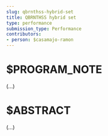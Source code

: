 ```yaml
---
slug: qbrnthss-hybrid-set
title: QBRNTHSS hybrid set
type: performance
submission_type: Performance
contributors:
- person: $casamajo-ramon
---
```


# $PROGRAM_NOTE

(...)

# $ABSTRACT

(...)